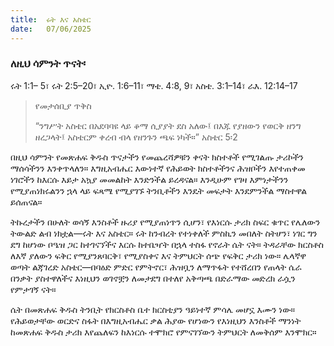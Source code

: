 ```yaml
---
title:  ሩት እና አስቴር
date:   07/06/2025
---
```


### ለዚህ ሳምንት ጥናት፡
ሩት 1:1– 5፣ ሩት 2:5–20፣ ኢዮ. 1:6–11፣ ማቴ. 4:8, 9፣ አስቴ. 3:1–14፣ ራእ. 12:14–17

> <p>የመታሰቢያ ጥቅስ</p>
> “ንግሥት አስቴር በአደባባዩ ላይ ቆማ ሲያያት ደስ አለው፤ በእጁ የያዘውን የወርቅ ዘንግ ዘረጋላት፤ አስቴርም ቀረብ ብላ የዘንጉን ጫፍ ነካች።” አስቴር 5፡2

በዚህ ሳምንት የመጽሐፍ ቅዱስ ጥናታችን የመጨረሻዎቹን ቀናት ክስተቶች የሚገልጡ ታሪኮችን ማሰሳችንን እንቀጥላለን። እግዚአብሔር እውነተኛ የሕይወት ክስተቶችንና ሕዝቦችን እየተጠቀመ ነገሮችን ከእርሱ እይታ አኳያ መመልከት እንድንችል ይረዳናል። እንዲሁም የገዛ እምነታችንን የሚያጠነክሩልንን ኋላ ላይ ፍጻሜ የሚያገኙ ትንቢቶችን እንዴት መፍታት እንደምንችል ማስተዋል ይሰጠናል።

ትኩረታችን በሁለት ወሳኝ እንስቶች ዙሪያ የሚያጠነጥን ሲሆን፣ የእነርሱ ታሪክ ስፍር ቁጥር የሌለውን ትውልድ ልብ ነክቷል—ሩት እና አስቴር። ሩት ከንብረት የተነቀለች ምስኪን መበለት ስትሆን፣ ነገር ግን ደግ ከሆነው ቦዔዝ ጋር ከተገናኘችና እርሱ ከተቤዣት በኋላ ተስፋ የኖራት ሴት ናት። ትዳራቸው ክርስቶስ ለእኛ ያለውን ፍቅር የሚያንጸባርቅ፣ የሚያስቀና እና ትምህርት ሰጭ የፍቅር ታሪክ ነው። ሌላኛዋ ወጣት ልጃገረድ አስቴር—በባዕድ ምድር የምትኖር፣ ሕዝቧን ለማጥፋት የተሸረበን የጠላት ሴራ በንቃት ያስተዋለችና እነዚህን ወገኖቿን ለመታደግ በተለየ አቅጣጫ በድራማው መድረክ ራሷን የምታገኝ ናት።

ሴት በመጽሐፍ ቅዱስ ትንቢት የክርስቶስ ቤተ ክርስቲያን ዓይነተኛ ምሳሌ መሆኗ እሙን ነው። የሕይወታቸው ወርድና ስፋት በእግዚአብሔር ቃል ሕያው የሆነውን የእነዚህን እንስቶች ማንነት ከመጽሐፍ ቅዱስ ታሪክ እየጨለፍን ከእነርሱ ተሞክሮ የምናገኘውን ትምህርት ለመቅሰም እንሞክር።